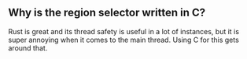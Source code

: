 ## Why is the region selector written in C?

Rust is great and its thread safety is useful in a lot of instances, but it is super annoying when it comes to the main thread. Using C for this gets around that.
